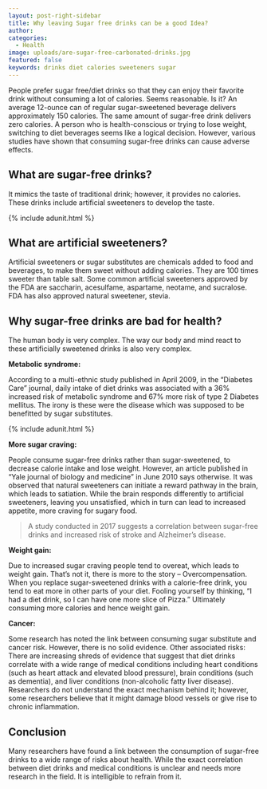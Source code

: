 ```yaml
---
layout: post-right-sidebar
title: Why leaving Sugar free drinks can be a good Idea?
author:
categories:
  - Health
image: uploads/are-sugar-free-carbonated-drinks.jpg
featured: false
keywords: drinks diet calories sweeteners sugar
---
```


People prefer sugar free/diet drinks so that they can enjoy their favorite drink without consuming a lot of calories. Seems reasonable. Is it? An average 12-ounce can of regular sugar-sweetened beverage delivers approximately 150 calories. The same amount of sugar-free drink delivers zero calories. A person who is health-conscious or trying to lose weight, switching to diet beverages seems like a logical decision. However, various studies have shown that consuming sugar-free drinks can cause adverse effects.

## What are sugar-free drinks?

It mimics the taste of traditional drink; however, it provides no calories. These drinks include artificial sweeteners to develop the taste.

{% include adunit.html %}

## What are artificial sweeteners?

Artificial sweeteners or sugar substitutes are chemicals added to food and beverages, to make them sweet without adding calories. They are 100 times sweeter than table salt. Some common artificial sweeteners approved by the FDA are saccharin, acesulfame, aspartame, neotame, and sucralose. FDA has also approved natural sweetener, stevia.

## Why sugar-free drinks are bad for health?

The human body is very complex. The way our body and mind react to these artificially sweetened drinks is also very complex.

**Metabolic syndrome:**

According to a multi-ethnic study published in April 2009, in the “Diabetes Care” journal, daily intake of diet drinks was associated with a 36% increased risk of metabolic syndrome and 67% more risk of type 2 Diabetes mellitus. The irony is these were the disease which was supposed to be benefitted by sugar substitutes.

{% include adunit.html %}

**More sugar craving:**

People consume sugar-free drinks rather than sugar-sweetened, to decrease calorie intake and lose weight. However, an article published in “Yale journal of biology and medicine” in June 2010 says otherwise. It was observed that natural sweeteners can initiate a reward pathway in the brain, which leads to satiation. While the brain responds differently to artificial sweeteners, leaving you unsatisfied, which in turn can lead to increased appetite, more craving for sugary food.

> A study conducted in 2017 suggests a correlation between sugar-free drinks and increased risk of stroke and Alzheimer’s disease.

**Weight gain:**

Due to increased sugar craving people tend to overeat, which leads to weight gain. That’s not it, there is more to the story – Overcompensation. When you replace sugar-sweetened drinks with a calorie-free drink, you tend to eat more in other parts of your diet. Fooling yourself by thinking, “I had a diet drink, so I can have one more slice of Pizza.” Ultimately consuming more calories and hence weight gain.

**Cancer:**

Some research has noted the link between consuming sugar substitute and cancer risk. However, there is no solid evidence. Other associated risks: There are increasing shreds of evidence that suggest that diet drinks correlate with a wide range of medical conditions including heart conditions (such as heart attack and elevated blood pressure), brain conditions (such as dementia), and liver conditions (non-alcoholic fatty liver disease). Researchers do not understand the exact mechanism behind it; however, some researchers believe that it might damage blood vessels or give rise to chronic inflammation.

## Conclusion

Many researchers have found a link between the consumption of sugar-free drinks to a wide range of risks about health. While the exact correlation between diet drinks and medical conditions is unclear and needs more research in the field. It is intelligible to refrain from it.